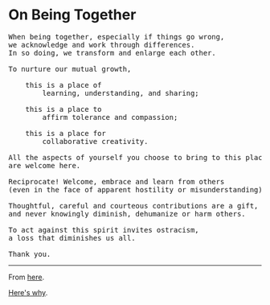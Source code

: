 # On Being Together

<pre id="on_being_together">
When being together, especially if things go wrong,  
we acknowledge and work through differences.  
In so doing, we transform and enlarge each other.

To nurture our mutual growth,

    this is a place of  
        learning, understanding, and sharing;  

    this is a place to  
        affirm tolerance and compassion;  

    this is a place for  
        collaborative creativity.

All the aspects of yourself you choose to bring to this place  
are welcome here.

Reciprocate! Welcome, embrace and learn from others  
(even in the face of apparent hostility or misunderstanding).

Thoughtful, careful and courteous contributions are a gift,
and never knowingly diminish, dehumanize or harm others.

To act against this spirit invites ostracism, 
a loss that diminishes us all.

Thank you.
</pre>

---

From [here](https://github.com/ntoll/being_together).

[Here's why](https://ntoll.org/article/on-being-together/).
